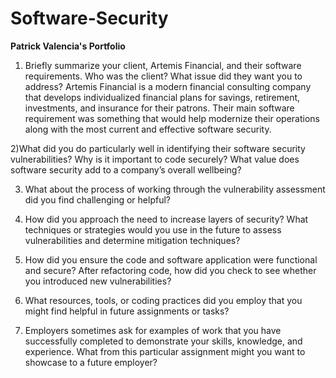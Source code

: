 # Software-Security
**Patrick Valencia's Portfolio**

1) Briefly summarize your client, Artemis Financial, and their software requirements. Who was the client? What issue did they want you to address?
Artemis Financial is a modern financial consulting company that develops individualized financial plans for savings, retirement, investments, and insurance for their patrons. Their main software requirement was something that would help modernize their operations along with the most current and effective software security. 
    
2)What did you do particularly well in identifying their software security vulnerabilities? Why is it important to code securely? What value does software security add to a company’s overall wellbeing?

3) What about the process of working through the vulnerability assessment did you find challenging or helpful?

4) How did you approach the need to increase layers of security? What techniques or strategies would you use in the future to assess vulnerabilities and determine mitigation techniques?

5) How did you ensure the code and software application were functional and secure? After refactoring code, how did you check to see whether you introduced new vulnerabilities?

6) What resources, tools, or coding practices did you employ that you might find helpful in future assignments or tasks?

7) Employers sometimes ask for examples of work that you have successfully completed to demonstrate your skills, knowledge, and experience. What from this particular assignment might you want to showcase to a future employer?
